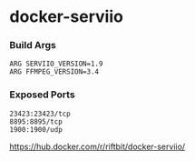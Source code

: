 # docker-serviio

### Build Args

```
ARG SERVIIO_VERSION=1.9
ARG FFMPEG_VERSION=3.4
```

### Exposed Ports

```
23423:23423/tcp
8895:8895/tcp
1900:1900/udp
```

https://hub.docker.com/r/riftbit/docker-serviio/
